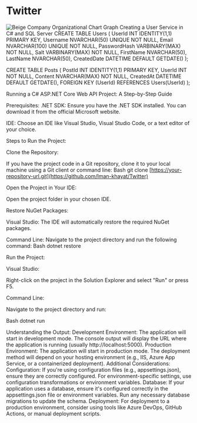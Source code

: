 # Twitter
![Beige Company Organizational Chart Graph](https://github.com/user-attachments/assets/af9fdd75-0fbd-4d25-a684-8598ea7caae5)
Creating a User Service in C# and SQL Server
CREATE TABLE Users (
    UserId INT IDENTITY(1,1) PRIMARY KEY,
    Username NVARCHAR(50) UNIQUE NOT NULL,
    Email NVARCHAR(100) UNIQUE NOT NULL,
    PasswordHash VARBINARY(MAX) NOT NULL,
    Salt VARBINARY(MAX) NOT NULL,
    FirstName NVARCHAR(50),
    LastName NVARCHAR(50),
    CreatedDate DATETIME DEFAULT GETDATE()
);

CREATE TABLE Posts (
    PostId INT IDENTITY(1,1) PRIMARY KEY,
    UserId INT NOT NULL,
    Content NVARCHAR(MAX) NOT NULL,
    CreatedAt DATETIME DEFAULT GETDATE(),
    FOREIGN KEY (UserId) REFERENCES Users(UserId)
);


Running a C# ASP.NET Core Web API Project: A Step-by-Step Guide

Prerequisites:
.NET SDK: Ensure you have the .NET SDK installed. You can download it from the official Microsoft website.

IDE: Choose an IDE like Visual Studio, Visual Studio Code, or a text editor of your choice.

Steps to Run the Project:

Clone the Repository:

If you have the project code in a Git repository, clone it to your local machine using a Git client or command line:
Bash
git clone [https://your-repository-url.git](https://github.com/Iman-khayat/Twitter) 

Open the Project in Your IDE:

Open the project folder in your chosen IDE.

Restore NuGet Packages:

Visual Studio: The IDE will automatically restore the required NuGet packages.

Command Line: Navigate to the project directory and run the following command:
Bash
dotnet restore
 

Run the Project:

Visual Studio:

Right-click on the project in the Solution Explorer and select "Run" or press F5.

Command Line:

Navigate to the project directory and run:

Bash
dotnet run
 

Understanding the Output:
Development Environment:
The application will start in development mode.
The console output will display the URL where the application is running (usually http://localhost:5000).
Production Environment:
The application will start in production mode.
The deployment method will depend on your hosting environment (e.g., IIS, Azure App Service, or a containerized deployment).
Additional Considerations:
Configuration:
If you're using configuration files (e.g., appsettings.json), ensure they are correctly configured.
For environment-specific settings, use configuration transformations or environment variables.
Database:
If your application uses a database, ensure it's configured correctly in the appsettings.json file or environment variables.
Run any necessary database migrations to update the schema.
Deployment:
For deployment to a production environment, consider using tools like Azure DevOps, GitHub Actions, or manual deployment scripts.
